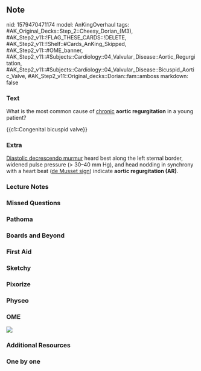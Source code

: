 ## Note
nid: 1579470471174
model: AnKingOverhaul
tags: #AK_Original_Decks::Step_2::Cheesy_Dorian_(M3), #AK_Step2_v11::!FLAG_THESE_CARDS::!DELETE, #AK_Step2_v11::!Shelf::#Cards_AnKing_Skipped, #AK_Step2_v11::#OME_banner, #AK_Step2_v11::#Subjects::Cardiology::04_Valvular_Disease::Aortic_Regurgitation, #AK_Step2_v11::#Subjects::Cardiology::04_Valvular_Disease::Bicuspid_Aortic_Valve, #AK_Step2_v11::Original_decks::Dorian::fam::amboss
markdown: false

### Text
What is the most common cause of <u>chronic</u> <b>aortic
regurgitation</b> in a young patient?
<div>
  {{c1::Congenital bicuspid valve}}
</div>

### Extra
<div>
  <u>Diastolic decrescendo murmur</u> heard best along the left
  sternal border, widened pulse pressure (> 30–40 mm Hg), and
  head nodding in synchrony with a heart beat (<u>de Musset
  sign</u>) indicate <b>aortic regurgitation (AR)</b>.
</div>

### Lecture Notes


### Missed Questions


### Pathoma


### Boards and Beyond


### First Aid


### Sketchy


### Pixorize


### Physeo


### OME
<div class="ome-widget">
  <a href="https://onlinemeded.org?ref=anki"><img src=
  "_OME_AnkiFlashcards_General_4.png"></a>
</div>

### Additional Resources


### One by one

